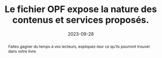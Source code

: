 ---
N: '94'
Rubrique: Identification et contact
title: Le fichier OPF expose la nature des contenus et services proposés. 
detail: La page d'accueil expose la nature des contenus et services proposés. 
abstract: Faites gagner du temps à vos lecteurs, expliquez-leur ce qu’ils pourront trouver dans votre livre.
categories: [" Identification et contact"]
agrege: O4094-E010
opquast: '4 094'
indiceebook: '10'
description: "Règle n° 010"
before: "009"
weight: "010"
after: "011"
actif: '1'
layout: rules
date: 2023-09-28
tags: ["Accessibilité", "Identification"]
objectif: ["Donner aux utilisateurs une vision immédiate de la nature du livre et des contenus proposés."]
Meo: ["Prévoir sur la page d'accueil une information, une phrase, un contenu résumant les contenus et services proposés dans le site."]
Controle: ["Dans la page d'accueil :

    Vérifier la présence d'une information, d'une phrase ou d'un contenu résumant les contenus et services proposés dans le site.
"
]
epubcheck: 
ace: 
humancheck: true
Source: ["Opquast"]
Referentiel: [""]
steps: ["Conception", "Éditorial"]
---